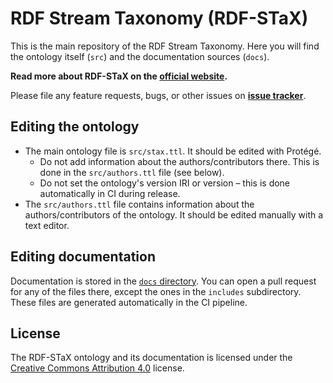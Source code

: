 # RDF Stream Taxonomy (RDF-STaX)

This is the main repository of the RDF Stream Taxonomy. Here you will find the ontology itself (`src`) and the documentation sources (`docs`).

**Read more about RDF-STaX on the [official website](https://w3id.org/stax/).**

Please file any feature requests, bugs, or other issues on **[issue tracker](https://github.com/RDF-STaX/rdf-stax.github.io/issues)**.

## Editing the ontology

- The main ontology file is `src/stax.ttl`. It should be edited with Protégé.
    - Do not add information about the authors/contributors there. This is done in the `src/authors.ttl` file (see below).
    - Do not set the ontology's version IRI or version – this is done automatically in CI during release.
- The `src/authors.ttl` file contains information about the authors/contributors of the ontology. It should be edited manually with a text editor.

## Editing documentation

Documentation is stored in the [`docs` directory](https://github.com/RDF-STaX/rdf-stax.github.io/tree/main/docs). You can open a pull request for any of the files there, except the ones in the `includes` subdirectory. These files are generated automatically in the CI pipeline.

## License

The RDF-STaX ontology and its documentation is licensed under the [Creative Commons Attribution 4.0](https://creativecommons.org/licenses/by/4.0/) license.
